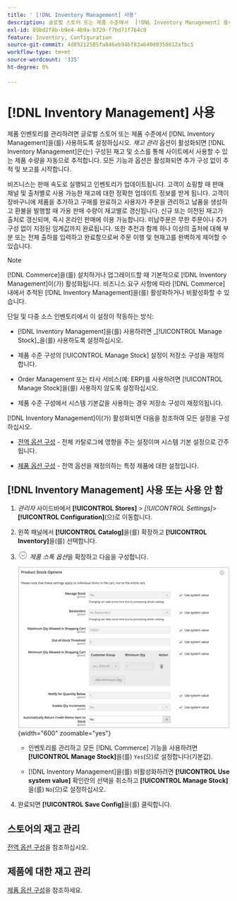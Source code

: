 ```yaml
---
title: ' [!DNL Inventory Management] 사용'
description: 글로벌 스토어 또는 제품 수준에서  [!DNL Inventory Management] 을(를) 사용하도록 설정하는 방법에 대해 알아봅니다.
exl-id: 89bd2f8b-b9e4-4b9a-b729-f7bd71f764c9
feature: Inventory, Configuration
source-git-commit: 4d89212585fa846eb94bf83a640d0358812afbc5
workflow-type: tm+mt
source-wordcount: '335'
ht-degree: 0%

---
```


# [!DNL Inventory Management] 사용

제품 인벤토리를 관리하려면 글로벌 스토어 또는 제품 수준에서 [!DNL Inventory Management]을(를) 사용하도록 설정하십시오. _재고 관리_ 옵션이 활성화되면 [!DNL Inventory Management]은(는) 구성된 재고 및 소스를 통해 사이트에서 사용할 수 있는 제품 수량을 자동으로 추적합니다. 모든 기능과 옵션은 활성화되면 추가 구성 없이 추적 및 보고를 시작합니다.

비즈니스는 판매 속도로 실행되고 인벤토리가 업데이트됩니다. 고객이 쇼핑할 때 판매 채널 및 출처별로 사용 가능한 재고에 대한 정확한 업데이트 정보를 받게 됩니다. 고객이 장바구니에 제품을 추가하고 구매를 완료하고 사용자가 주문을 관리하고 납품을 생성하고 환불을 발행할 때 가용 판매 수량이 재고별로 갱신됩니다. 신규 또는 이전된 재고가 출처로 갱신되며, 즉시 온라인 판매에 이용 가능합니다. 미납주문은 무한 주문이나 추가 구성 없이 지정된 임계값까지 완료됩니다. 또한 추천과 함께 하나 이상의 출처에 대해 부분 또는 전체 출하를 입력하고 완료함으로써 주문 이행 및 현재고를 완벽하게 제어할 수 있습니다.

>[!NOTE]
>
>[!DNL Commerce]을(를) 설치하거나 업그레이드할 때 기본적으로 [!DNL Inventory Management]이(가) 활성화됩니다. 비즈니스 요구 사항에 따라 [!DNL Commerce] 내에서 추적된 [!DNL Inventory Management]을(를) 활성화하거나 비활성화할 수 있습니다.

단일 및 다중 소스 인벤토리에서 이 설정이 작동하는 방식:

- [!DNL Inventory Management]을(를) 사용하려면 _[!UICONTROL Manage Stock]_을(를) 사용하도록 설정하십시오.

- 제품 수준 구성의 [!UICONTROL Manage Stock] 설정이 저장소 구성을 재정의합니다.

- Order Management 또는 타사 서비스(예: ERP)를 사용하려면 [!UICONTROL Manage Stock]을(를) 사용하지 않도록 설정하십시오.

- 제품 수준 구성에서 시스템 기본값을 사용하는 경우 저장소 구성이 재정의됩니다.

[!DNL Inventory Management]이(가) 활성화되면 다음을 참조하여 모든 설정을 구성하십시오.

- [전역 옵션 구성](global-options.md) - 전체 카탈로그에 영향을 주는 설정이며 시스템 기본 설정으로 간주됩니다.

- [제품 옵션 구성](product-options.md) - 전역 옵션을 재정의하는 특정 제품에 대한 설정입니다.

## [!DNL Inventory Management] 사용 또는 사용 안 함

1. _관리자_ 사이드바에서 **[!UICONTROL Stores]** > _[!UICONTROL Settings]_>**[!UICONTROL Configuration]**(으)로 이동합니다.

1. 왼쪽 패널에서 **[!UICONTROL Catalog]**&#x200B;을(를) 확장하고 **[!UICONTROL Inventory]**&#x200B;을(를) 선택합니다.

1. ![확장 선택기](../assets/icon-display-expand.png) _제품 스톡 옵션_&#x200B;을 확장하고 다음을 구성합니다.

   ![제품 재고 옵션](assets/config-catalog-inventory-product-stock-options.png){width="600" zoomable="yes"}

   - 인벤토리를 관리하고 모든 [!DNL Commerce] 기능을 사용하려면 **[!UICONTROL Manage Stock]**&#x200B;을(를) `Yes`(으)로 설정합니다(기본값).

   - [!DNL Inventory Management]을(를) 비활성화하려면 **[!UICONTROL Use system value]** 확인란의 선택을 취소하고 **[!UICONTROL Manage Stock]**&#x200B;을(를) `No`(으)로 설정하십시오.

1. 완료되면 **[!UICONTROL Save Config]**&#x200B;을(를) 클릭합니다.

## 스토어의 재고 관리

[전역 옵션 구성](global-options.md)을 참조하십시오.

## 제품에 대한 재고 관리

[제품 옵션 구성](product-options.md)을 참조하세요.
